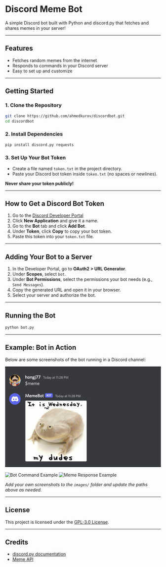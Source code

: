 # Discord Meme Bot

A simple Discord bot built with Python and discord.py that fetches and shares memes in your server!

---

## Features
- Fetches random memes from the internet
- Responds to commands in your Discord server
- Easy to set up and customize

---

## Getting Started

### 1. Clone the Repository
```sh
git clone https://github.com/ahmedkurov/discordbot.git
cd discordbot
```

### 2. Install Dependencies
```sh
pip install discord.py requests
```

### 3. Set Up Your Bot Token
- Create a file named `token.txt` in the project directory.
- Paste your Discord bot token inside `token.txt` (no spaces or newlines).

**Never share your token publicly!**

---

## How to Get a Discord Bot Token

1. Go to the [Discord Developer Portal](https://discord.com/developers/applications)
2. Click **New Application** and give it a name.
3. Go to the **Bot** tab and click **Add Bot**.
4. Under **Token**, click **Copy** to copy your bot token.
5. Paste this token into your `token.txt` file.

---

## Adding Your Bot to a Server

1. In the Developer Portal, go to **OAuth2 > URL Generator**.
2. Under **Scopes**, select `bot`.
3. Under **Bot Permissions**, select the permissions your bot needs (e.g., `Send Messages`).
4. Copy the generated URL and open it in your browser.
5. Select your server and authorize the bot.

---

## Running the Bot
```sh
python bot.py
```

---

## Example: Bot in Action

Below are some screenshots of the bot running in a Discord channel:

![Meme Example](meme.png)

![Bot Command Example](images/bot_command_example.png)
![Meme Response Example](images/meme_response_example.png)

*Add your own screenshots to the `images/` folder and update the paths above as needed.*

---

## License
This project is licensed under the [GPL-3.0 License](LICENSE).

---

## Credits
- [discord.py documentation](https://discordpy.readthedocs.io/)
- [Meme API](https://meme-api.com/) 
